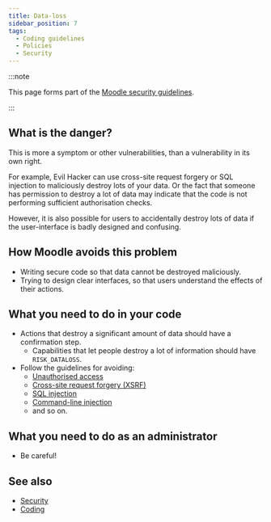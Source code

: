 ```yaml
---
title: Data-loss
sidebar_position: 7
tags:
  - Coding guidelines
  - Policies
  - Security
---
```


:::note

This page forms part of the [Moodle security guidelines](../security).

:::

## What is the danger?

This is more a symptom or other vulnerabilities, than a vulnerability in its own right.

For example, Evil Hacker can use cross-site request forgery or SQL injection to maliciously destroy lots of your data. Or the fact that someone has permission to destroy a lot of data may indicate that the code is not performing sufficient authorisation checks.

However, it is also possible for users to accidentally destroy lots of data if the user-interface is badly designed and confusing.

## How Moodle avoids this problem

- Writing secure code so that data cannot be destroyed maliciously.
- Trying to design clear interfaces, so that users understand the effects of their actions.

## What you need to do in your code

- Actions that destroy a significant amount of data should have a confirmation step.
  - Capabilities that let people destroy a lot of information should have `RISK_DATALOSS`.
- Follow the guidelines for avoiding:
  - [Unauthorised access](./unauthorised-access)
  - [Cross-site request forgery (XSRF)](./crosssite-request-forgery)
  - [SQL injection](./sql-injection)
  - [Command-line injection](./commandline-injection)
  - and so on.

## What you need to do as an administrator

- Be careful!

## See also

- [Security](../security)
- [Coding](https://docs.moodle.org/dev/Coding)
